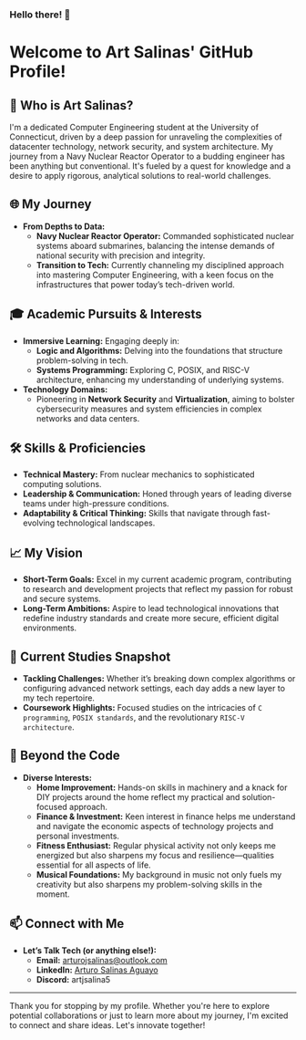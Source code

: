 ### Hello there! 👋

# Welcome to Art Salinas' GitHub Profile!

## 📜 Who is Art Salinas?

I'm a dedicated Computer Engineering student at the University of Connecticut, driven by a deep passion for unraveling the complexities of datacenter technology, network security, and system architecture. My journey from a Navy Nuclear Reactor Operator to a budding engineer has been anything but conventional. It's fueled by a quest for knowledge and a desire to apply rigorous, analytical solutions to real-world challenges.

## 🌐 My Journey

- **From Depths to Data:**
  - **Navy Nuclear Reactor Operator:** Commanded sophisticated nuclear systems aboard submarines, balancing the intense demands of national security with precision and integrity.
  - **Transition to Tech:** Currently channeling my disciplined approach into mastering Computer Engineering, with a keen focus on the infrastructures that power today’s tech-driven world.

## 🎓 Academic Pursuits & Interests

- **Immersive Learning:** Engaging deeply in:
  - **Logic and Algorithms:** Delving into the foundations that structure problem-solving in tech.
  - **Systems Programming:** Exploring C, POSIX, and RISC-V architecture, enhancing my understanding of underlying systems.
- **Technology Domains:**
  - Pioneering in **Network Security** and **Virtualization**, aiming to bolster cybersecurity measures and system efficiencies in complex networks and data centers.

## 🛠 Skills & Proficiencies

- **Technical Mastery:** From nuclear mechanics to sophisticated computing solutions.
- **Leadership & Communication:** Honed through years of leading diverse teams under high-pressure conditions.
- **Adaptability & Critical Thinking:** Skills that navigate through fast-evolving technological landscapes.

## 📈 My Vision

- **Short-Term Goals:** Excel in my current academic program, contributing to research and development projects that reflect my passion for robust and secure systems.
- **Long-Term Ambitions:** Aspire to lead technological innovations that redefine industry standards and create more secure, efficient digital environments.

## 📘 Current Studies Snapshot

- **Tackling Challenges:** Whether it’s breaking down complex algorithms or configuring advanced network settings, each day adds a new layer to my tech repertoire.
- **Coursework Highlights:** Focused studies on the intricacies of `C programming`, `POSIX standards`, and the revolutionary `RISC-V architecture`.

## 🌟 Beyond the Code
  - **Diverse Interests:** 
    - **Home Improvement:** Hands-on skills in machinery and a knack for DIY projects around the home reflect my practical and solution-focused approach.
    - **Finance & Investment:** Keen interest in finance helps me understand and navigate the economic aspects of technology projects and personal investments.
    - **Fitness Enthusiast:** Regular physical activity not only keeps me energized but also sharpens my focus and resilience—qualities essential for all aspects of life.
    - **Musical Foundations:** My background in music not only fuels my creativity but also sharpens my problem-solving skills in the moment.
    
## 📫 Connect with Me

- **Let’s Talk Tech (or anything else!):**
  - **Email:** <arturojsalinas@outlook.com>
  - **LinkedIn:** [Arturo Salinas Aguayo](https://www.linkedin.com/in/arturo-salinas-aguayo/)
  - **Discord:** artjsalina5
---

Thank you for stopping by my profile. Whether you're here to explore potential collaborations or just to learn more about my journey, I'm excited to connect and share ideas. Let's innovate together!

